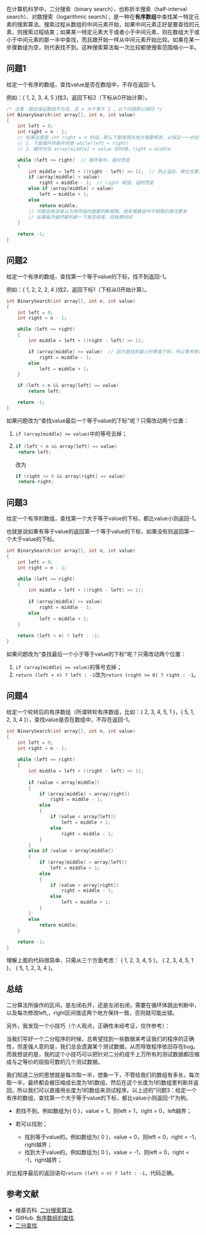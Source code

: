 在计算机科学中，二分搜索（binary search），也称折半搜索（half-interval search）、对数搜索（logarithmic search），是一种在**有序数组**中查找某一特定元素的搜索算法。搜索过程从数组的中间元素开始，如果中间元素正好是要查找的元素，则搜索过程结束；如果某一特定元素大于或者小于中间元素，则在数组大于或小于中间元素的那一半中查找，而且跟开始一样从中间元素开始比较。如果在某一步骤数组为空，则代表找不到。这种搜索算法每一次比较都使搜索范围缩小一半。


<!--more-->


## 问题1
给定一个有序的数组，查找value是否在数组中，不存在返回-1。

例如：{ 1, 2, 3, 4, 5 }找3，返回下标2（下标从0开始计算）。

```c++
/* 注意：题目保证数组不为空，且 n 大于等于 1 ，以下问题默认相同 */
int BinarySearch(int array[], int n, int value)
{
	int left = 0;
	int right = n - 1;
	// 如果这里是 int right = n 的话，那么下面有两处地方需要修改，以保证一一对应：
	// 1、下面循环的条件则是 while(left < right)
	// 2、循环内当 array[middle] > value 的时候，right = middle

	while (left <= right)  // 循环条件，适时而变
	{
		int middle = left + ((right - left) >> 1);  // 防止溢出，移位也更高效。同时，每次循环都需要更新。
		if (array[middle] > value)
			right = middle - 1;  // right 赋值，适时而变
		else if (array[middle] < value)
			left = middle + 1;
		else
			return middle;
		// 可能会有读者认为刚开始时就要判断相等，但毕竟数组中不相等的情况更多
		// 如果每次循环都判断一下是否相等，将耗费时间
	}
  
	return -1;
}
```
## 问题2
给定一个有序的数组，查找第一个等于value的下标，找不到返回-1。

例如：{ 1, 2, 2, 2, 4 }找2，返回下标1（下标从0开始计算）。

```c++
int BinarySearch(int array[], int n, int value)
{
    int left = 0;
    int right = n - 1;

    while (left <= right)
    {
        int middle = left + ((right - left) >> 1);

        if (array[middle] >= value)  // 因为是找到最小的等值下标，所以等号放在这里
            right = middle - 1;
        else
            left = middle + 1;
    }

    if (left < n && array[left] == value)
        return left;

    return -1;
}
```
如果问题改为"查找value最后一个等于value的下标"呢？只需改动两个位置：
1. `if (array[middle] >= value)`中的等号去掉；

2. ```c++
   if (left < n && array[left] == value)
   	return left;
   ```
   改为

   ```c++
   if (right >= 0 && array[right] == value)
   	return right;
   ```

## 问题3
给定一个有序的数组，查找第一个大于等于value的下标，都比value小则返回-1。

也就是说如果有等于value的返回第一个等于value的下标，如果没有则返回第一个大于value的下标。

```c++
int BinarySearch(int array[], int n, int value)
{
	int left = 0;
	int right = n - 1;

	while (left <= right)  
	{
		int middle = left + ((right - left) >> 1);
      
		if (array[middle] >= value)
			right = middle - 1;
		else
			left = middle + 1;
	}
    
	return (left < n) ? left : -1;
}
```
如果问题改为"查找最后一个小于等于value的下标"呢？只需改动两个位置：

1. `if (array[middle] >= value)`的等号去掉；
2. `return (left < n) ? left : -1`改为`return (right >= 0) ? right : -1`。

## 问题4
给定一个轮转后的有序数组（所谓转轮有序数组，比如：{ 2, 3, 4, 5, 1 }，{ 5, 1, 2, 3, 4 }），查找value是否在数组中，不存在返回-1。
```c++
int BinarySearch(int array[], int n, int value)
{
	int left = 0;
	int right = n - 1;
  
	while (left <= right)
	{
		int middle = left + ((right - left) >> 1);
      
		if (value < array[middle])
		{
			if (array[middle] < array[right])
				right = middle - 1;
			else
			{
				if (value < array[left])
					left = middle + 1;
				else
					right = middle - 1;
			}
		}
		else if (value > array[middle])
		{
			if (array[middle] > array[left])
				left = middle + 1;
			else
			{
				if (value > array[right])
					right = middle - 1;
				else
					left = middle + 1;
			}
		}
		else
			return middle;
	}
  
	return -1;
} 
```
理解上面的代码很简单，只需从三个方面考虑：
{ 1, 2, 3, 4, 5 }，
{ 2, 3, 4, 5, 1 }，
{ 5, 1, 2, 3, 4 }。

## 总结
二分算法所操作的区间，是左闭右开，还是左闭右闭，需要在循环体跳出判断中，以及每次修改left,，right区间值这两个地方保持一致，否则就可能出错。

另外，我发现一个小技巧（个人观点，正确性未经考证，仅作参考）：

当我们写好一个二分程序的时候，总希望找到一些数据来考证我们的程序的正确性，但差强人意的是，我们总会遗漏某个测试数据，从而导致程序依旧存在bug。而我想说的是，我的这个小技巧可以把针对二分的成千上万所有的测试数据都压缩成与之等价的屈指可数的几个测试数据。

我们知道二分的思想就是每次取一半，想象一下，不管给我们的数组有多长，每次取一半，最终都会被压缩成长度为1的数组，然后在这个长度为1的数组里判断并返回，所以我们可以直接用长度为1的数组来测试程序。以上述的"问题3：给定一个有序的数组，查找第一个大于等于value的下标，都比value小则返回-1"为例。

- 若找不到。例如数组为{ 0 }，value = 1，则left = 1，right = 0，left越界；

- 若可以找到；
  - 找到等于value的。例如数组为{ 0 }，value = 0，则left = 0，right = -1，right越界；
  - 找到大于value的。例如数组为{ 0 }，value = -1，则left = 0，right = -1，right越界；

对比程序最后的返回语句`return (left < n) ? left : -1`，代码正确。

## 参考文献

- 维基百科. [二分搜索算法](https://zh.wikipedia.org/wiki/%E4%BA%8C%E5%88%86%E6%90%9C%E7%B4%A2%E7%AE%97%E6%B3%95).
- GitHub.  [有序数组的查找](https://github.com/julycoding/The-Art-Of-Programming-By-July/blob/master/ebook/zh/04.01.md).
- [二分查找](http://www.cnblogs.com/luoxn28/p/5767571.html).

